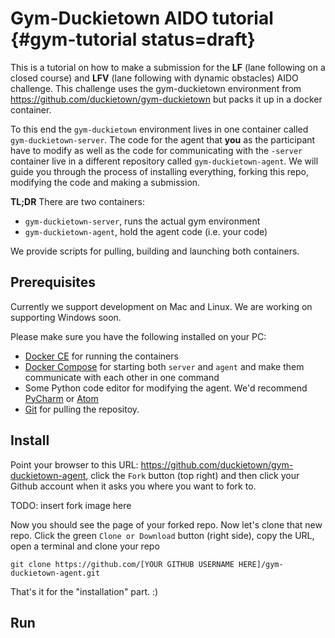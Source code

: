 
# Gym-Duckietown AIDO tutorial {#gym-tutorial status=draft}

This is a tutorial on how to make a submission for the **LF** 
(lane following on a closed course) and **LFV** (lane following 
with dynamic obstacles) AIDO challenge. This challenge uses
the gym-duckietown environment from https://github.com/duckietown/gym-duckietown
but packs it up in a docker container. 

To this end the `gym-duckietown` environment lives in one
container called `gym-duckietown-server`. The code for the agent that 
**you** as the participant have to modify as well as the code for 
communicating with the `-server` container live in a different
repository called `gym-duckietown-agent`. We will guide you
through the process of installing everything, forking this repo, 
modifying the code and making a submission.

**TL;DR** 
There are two containers:

- `gym-duckietown-server`, runs the actual gym environment
- `gym-duckietown-agent`, hold the agent code (i.e. your code)

We provide scripts for pulling, building and launching both containers.

## Prerequisites

Currently we support development on Mac and Linux. We are working on supporting Windows soon.

Please make sure you have the following installed on your PC:

- [Docker CE](https://docs.docker.com/install/) for running the containers
- [Docker Compose](https://docs.docker.com/compose/install/#install-compose) for starting both `server` and `agent` and make them communicate with each other in one command
- Some Python code editor for modifying the agent. We'd recommend [PyCharm](https://www.jetbrains.com/pycharm/) or [Atom](https://atom.io/)
- [Git](https://git-scm.com/downloads) for pulling the repositoy.

## Install

Point your browser to this URL: https://github.com/duckietown/gym-duckietown-agent, click the `Fork` button (top right) and then click your Github account when it asks you where you want to fork to.

TODO: insert fork image here

Now you should see the page of your forked repo. Now let's clone that new repo. Click the green `Clone or Download` button (right side), copy the URL, open a terminal and clone your repo

    git clone https://github.com/[YOUR GITHUB USERNAME HERE]/gym-duckietown-agent.git
    
That's it for the "installation" part. :)

## Run






